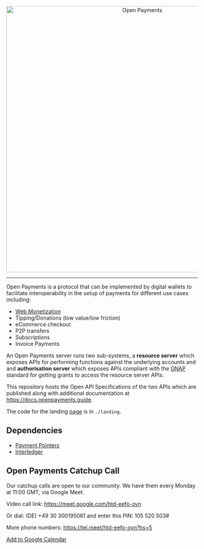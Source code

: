 <p align="center">
  <img src="https://raw.githubusercontent.com/interledger/open-payments/master/landing/public/Open_Payments_standard_logo.svg" width="700" alt="Open Payments">
</p>

---

Open Payments is a protocol that can be implemented by digital wallets to
facilitate interoperability in the setup of payments for different use cases
including:

- [Web Monetization](https://webmonetization.org)
- Tipping/Donations (low value/low friction)
- eCommerce checkout
- P2P transfers
- Subscriptions
- Invoice Payments

An Open Payments server runs two sub-systems, a **resource server** which exposes APIs for performing functions against the
underlying accounts and and **authorisation server** which exposes APIs compliant with the
[GNAP](https://datatracker.ietf.org/doc/html/draft-ietf-gnap-core-protocol) standard for getting grants to access the resource server
APIs.

This repository hosts the Open API Specifications of the two APIs which are published along with additional documentation at
https://docs.openpayments.guide.

The code for the landing [page](https://openpayments.guide) is in `./landing`.

## Dependencies

- [Payment Pointers](https://paymentpointers.org)
- [Interledger](https://interledger.org)

## Open Payments Catchup Call

Our catchup calls are open to our community. We have them every Monday at 11:00 GMT, via Google Meet.

Video call link: https://meet.google.com/htd-eefo-ovn

Or dial: (DE) +49 30 300195061 and enter this PIN: 105 520 503#

More phone numbers: https://tel.meet/htd-eefo-ovn?hs=5

[Add to Google Calendar](https://calendar.google.com/calendar/event?action=TEMPLATE&tmeid=MTdkZTEwYThhNjliNDUxOGJmNTc0ZWE2NjgxZWViZjlfMjAyMzA5MDRUMTEwMDAwWiBzYWJpbmVAaW50ZXJsZWRnZXIub3Jn&tmsrc=sabine%40interledger.org&scp=ALL)
